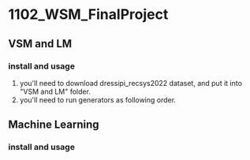 # 1102_WSM_FinalProject

## VSM and LM

### install and usage

1. you'll need to download dressipi_recsys2022 dataset, and put it into "VSM and LM" folder.
2. you'll need to run generators as following order.



## Machine Learning

### install and usage
 

